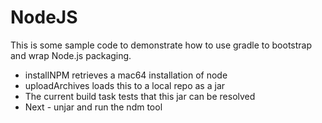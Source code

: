 NodeJS
======
This is some sample code to demonstrate how to use gradle to bootstrap and wrap Node.js packaging.

* installNPM retrieves a mac64 installation of node
* uploadArchives loads this to a local repo as a jar
* The current build task tests that this jar can be resolved
* Next - unjar and run the ndm tool


